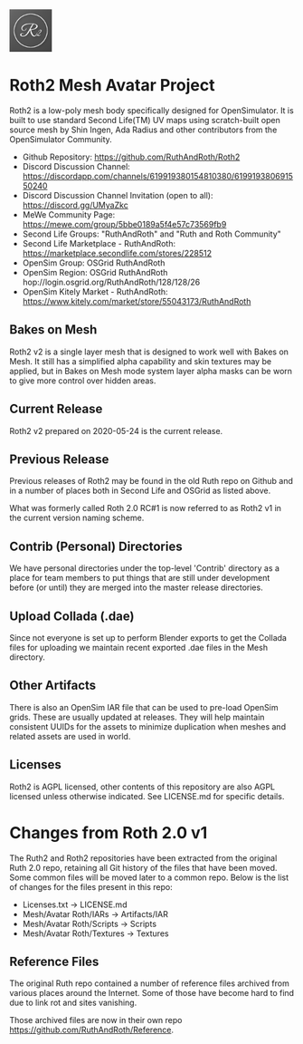 <img src="Textures/r2-logo-white-grey-flat.png" width="75" height="75">

# Roth2 Mesh Avatar Project

Roth2 is a low-poly mesh body specifically designed for OpenSimulator. It is built to use standard Second Life(TM) UV maps using scratch-built open source mesh by Shin Ingen, Ada Radius and other contributors from the OpenSimulator Community.

* Github Repository: https://github.com/RuthAndRoth/Roth2
* Discord Discussion Channel: https://discordapp.com/channels/619919380154810380/619919380691550240
* Discord Discussion Channel Invitation (open to all): https://discord.gg/UMyaZkc
* MeWe Community Page: https://mewe.com/group/5bbe0189a5f4e57c73569fb9
* Second Life Groups: "RuthAndRoth" and "Ruth and Roth Community"
* Second Life Marketplace - RuthAndRoth:  https://marketplace.secondlife.com/stores/228512
* OpenSim Group: OSGrid RuthAndRoth
* OpenSim Region: OSGrid RuthAndRoth hop://login.osgrid.org/RuthAndRoth/128/128/26
* OpenSim Kitely Market - RuthAndRoth: https://www.kitely.com/market/store/55043173/RuthAndRoth

## Bakes on Mesh

Roth2 v2 is a single layer mesh that is designed to work well with Bakes on Mesh.  It still has a simplified alpha capability and skin textures may be applied, but in Bakes on Mesh mode system layer alpha masks can be worn to give more control over hidden areas.

## Current Release

Roth2 v2 prepared on 2020-05-24 is the current release.

## Previous Release

Previous releases of Roth2 may be found in the old Ruth repo on Github and
in a number of places both in Second Life and OSGrid as listed above.

What was formerly called Roth 2.0 RC#1 is now referred to as Roth2 v1 in the current version naming scheme.

## Contrib (Personal) Directories

We have personal directories under the top-level 'Contrib' directory as a place for
team members to put things that are still under development before (or until)
they are merged into the master release directories.

## Upload Collada (.dae)

Since not everyone is set up to perform Blender exports to get the Collada
files for uploading we maintain recent exported .dae files in the Mesh directory.

## Other Artifacts

There is also an OpenSim IAR file that can be used to pre-load OpenSim grids.
These are usually updated at releases. They will help maintain consistent UUIDs
for the assets to minimize duplication when meshes and related assets are used
in world.

## Licenses

Roth2 is AGPL licensed, other contents of this repository are also
AGPL licensed unless otherwise indicated.  See LICENSE.md for specific details.

# Changes from Roth 2.0 v1

The Ruth2 and Roth2 repositories have been extracted from the original Ruth 2.0
repo, retaining all Git history of the files that have been moved.  Some common
files will be moved later to a common repo.  Below is the list of changes for the
files present in this repo:

* Licenses.txt -> LICENSE.md
* Mesh/Avatar Roth/IARs -> Artifacts/IAR
* Mesh/Avatar Roth/Scripts -> Scripts
* Mesh/Avatar Roth/Textures -> Textures

## Reference Files

The original Ruth repo contained a number of reference files archived from
various places around the Internet.  Some of those have become hard to find
due to link rot and sites vanishing.

Those archived files are now in their own repo https://github.com/RuthAndRoth/Reference.
